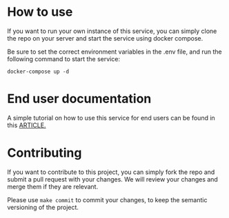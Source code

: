 # How to use
If you want to run your own instance of this service, you can simply clone the repo on your server and start the service using docker compose.

Be sure to set the correct environment variables in the .env file, and run the following command to start the service:
    
    
    docker-compose up -d
    
# End user documentation
A simple tutorial on how to use this service for end users can be found in this [ARTICLE.](https://medium.com/@0xpaulrouge/icon-validator-monitor-194cb29b76f8)

# Contributing
If you want to contribute to this project, you can simply fork the repo and submit a pull request with your changes. We will review your changes and merge them if they are relevant.

Please use `make commit` to commit your changes, to keep the semantic versioning of the project.

